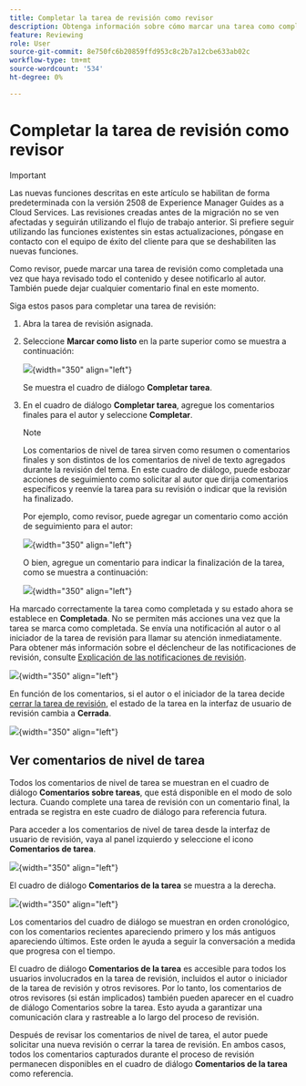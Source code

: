 ```yaml
---
title: Completar la tarea de revisión como revisor
description: Obtenga información sobre cómo marcar una tarea como completada como revisor en AEM Guides.
feature: Reviewing
role: User
source-git-commit: 8e750fc6b20859ffd953c8c2b7a12cbe633ab02c
workflow-type: tm+mt
source-wordcount: '534'
ht-degree: 0%

---
```


# Completar la tarea de revisión como revisor

>[!IMPORTANT]
>
> Las nuevas funciones descritas en este artículo se habilitan de forma predeterminada con la versión 2508 de Experience Manager Guides as a Cloud Services. Las revisiones creadas antes de la migración no se ven afectadas y seguirán utilizando el flujo de trabajo anterior. Si prefiere seguir utilizando las funciones existentes sin estas actualizaciones, póngase en contacto con el equipo de éxito del cliente para que se deshabiliten las nuevas funciones.

Como revisor, puede marcar una tarea de revisión como completada una vez que haya revisado todo el contenido y desee notificarlo al autor. También puede dejar cualquier comentario final en este momento.

Siga estos pasos para completar una tarea de revisión:

1. Abra la tarea de revisión asignada.
2. Seleccione **Marcar como listo** en la parte superior como se muestra a continuación:

   ![](images/review-task-mark-as-done.png){width="350" align="left"}

   Se muestra el cuadro de diálogo **Completar tarea**.
3. En el cuadro de diálogo **Completar tarea**, agregue los comentarios finales para el autor y seleccione **Completar**.

   >[!NOTE]
   >
   > Los comentarios de nivel de tarea sirven como resumen o comentarios finales y son distintos de los comentarios de nivel de texto agregados durante la revisión del tema. En este cuadro de diálogo, puede esbozar acciones de seguimiento como solicitar al autor que dirija comentarios específicos y reenvíe la tarea para su revisión o indicar que la revisión ha finalizado.

   Por ejemplo, como revisor, puede agregar un comentario como acción de seguimiento para el autor:

   ![](images/complete-task-dialog-followup.png){width="350" align="left"}

   O bien, agregue un comentario para indicar la finalización de la tarea, como se muestra a continuación:

   ![](images/complete-task-dialog.png){width="350" align="left"}


Ha marcado correctamente la tarea como completada y su estado ahora se establece en **Completada**. No se permiten más acciones una vez que la tarea se marca como completada. Se envía una notificación al autor o al iniciador de la tarea de revisión para llamar su atención inmediatamente. Para obtener más información sobre el déclencheur de las notificaciones de revisión, consulte [Explicación de las notificaciones de revisión](./review-understanding-review-notifications.md).

![](images/task-completed-status.png){width="350" align="left"}

En función de los comentarios, si el autor o el iniciador de la tarea decide [cerrar la tarea de revisión](./review-close-review-task.md), el estado de la tarea en la interfaz de usuario de revisión cambia a **Cerrada**.

![](images/review-status-closed-review-ui.png){width="350" align="left"}

## Ver comentarios de nivel de tarea

Todos los comentarios de nivel de tarea se muestran en el cuadro de diálogo **Comentarios sobre tareas**, que está disponible en el modo de solo lectura. Cuando complete una tarea de revisión con un comentario final, la entrada se registra en este cuadro de diálogo para referencia futura.

Para acceder a los comentarios de nivel de tarea desde la interfaz de usuario de revisión, vaya al panel izquierdo y seleccione el icono **Comentarios de tarea**.

![](images/task-comments-icon.png){width="350" align="left"}

El cuadro de diálogo **Comentarios de la tarea** se muestra a la derecha.

![](images/task-comments-reviewer.png){width="350" align="left"}

Los comentarios del cuadro de diálogo se muestran en orden cronológico, con los comentarios recientes apareciendo primero y los más antiguos apareciendo últimos. Este orden le ayuda a seguir la conversación a medida que progresa con el tiempo.

El cuadro de diálogo **Comentarios de la tarea** es accesible para todos los usuarios involucrados en la tarea de revisión, incluidos el autor o iniciador de la tarea de revisión y otros revisores. Por lo tanto, los comentarios de otros revisores (si están implicados) también pueden aparecer en el cuadro de diálogo Comentarios sobre la tarea. Esto ayuda a garantizar una comunicación clara y rastreable a lo largo del proceso de revisión.

Después de revisar los comentarios de nivel de tarea, el autor puede solicitar una nueva revisión o cerrar la tarea de revisión. En ambos casos, todos los comentarios capturados durante el proceso de revisión permanecen disponibles en el cuadro de diálogo **Comentarios de la tarea** como referencia.

